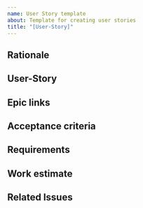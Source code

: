 ```yaml
---
name: User Story template
about: Template for creating user stories
title: "[User-Story]"
---
```


## Rationale ##

## User-Story ##

## Epic links ##

## Acceptance criteria ##

## Requirements ##

## Work estimate ##

## Related Issues ##

